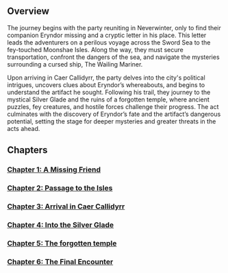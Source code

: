 ## Overview
The journey begins with the party reuniting in Neverwinter, only to find their companion Eryndor missing and a cryptic letter in his place. This letter leads the adventurers on a perilous voyage across the Sword Sea to the fey-touched Moonshae Isles. Along the way, they must secure transportation, confront the dangers of the sea, and navigate the mysteries surrounding a cursed ship, The Wailing Mariner.

Upon arriving in Caer Callidyrr, the party delves into the city's political intrigues, uncovers clues about Eryndor’s whereabouts, and begins to understand the artifact he sought. Following his trail, they journey to the mystical Silver Glade and the ruins of a forgotten temple, where ancient puzzles, fey creatures, and hostile forces challenge their progress. The act culminates with the discovery of Eryndor’s fate and the artifact’s dangerous potential, setting the stage for deeper mysteries and greater threats in the acts ahead.

## Chapters

### [Chapter 1: A Missing Friend](https://github.com/jameswolff96/moonshae-isles/blob/master/campaign/act1/chapter1.md)

### [Chapter 2: Passage to the Isles](https://github.com/jameswolff96/moonshae-isles/blob/master/campaign/act1/chapter2.md)

### [Chapter 3: Arrival in Caer Callidyrr](https://github.com/jameswolff96/moonshae-isles/blob/master/campaign/act1/chapter3.md)

### [Chapter 4: Into the Silver Glade](https://github.com/jameswolff96/moonshae-isles/blob/master/campaign/act1/chapter4.md)

### [Chapter 5: The forgotten temple](https://github.com/jameswolff96/moonshae-isles/blob/master/campaign/act1/chapter5.md)

### [Chapter 6: The Final Encounter](https://github.com/jameswolff96/moonshae-isles/blob/master/campaign/act1/chapter6.md)
